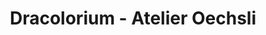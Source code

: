 ---
title: "Dracolorium - Atelier Oechsli"
url: /bad-zurzach/dracolorium-atelier-oechsli/
shop: Kunst
---
